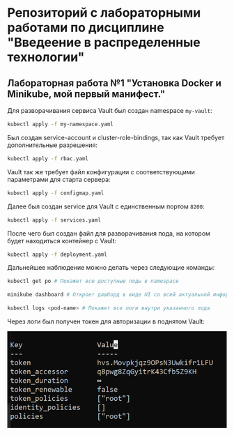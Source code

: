 #  Репозиторий с лабораторными работами по дисциплине "Введеение в распределенные технологии"

## Лабораторная работа №1 "Установка Docker и Minikube, мой первый манифест."

Для разворачивания сервиса Vault был создан namespace ```my-vault```: 

```bash 
kubectl apply -f my-namespace.yaml
```

Был создан service-account и сluster-role-bindings, так как Vault требует дополнительные разрешения:

```bash 
kubectl apply -f rbac.yaml
```

Vault так же требует файл конфигурации с соответствующими параметрами для старта сервера:

```bash 
kubectl apply -f configmap.yaml
```

Далее был создан service для Vault с единственным портом ```8200```:

```bash 
kubectl apply -f services.yaml
```

После чего был создан файл для разворачивания пода, на котором будет находиться контейнер с Vault:

```bash 
kubectl apply -f deployment.yaml
```

Дальнейшее наблюдение можно делать через следующие команды:

```bash 
kubectl get po # Покажет все доступные поды в namespace
```

```bash 
minikube dashboard # Откроет дашборд в виде UI со всей актуальной информации по каждому namespace
```

```bash 
kubectl logs <pod-name> # Покажет все логи внутри указанного пода
```

Через логи был получен токен для авторизации в поднятом Vault:

![Токен авторизации](lab1/res/token.png)